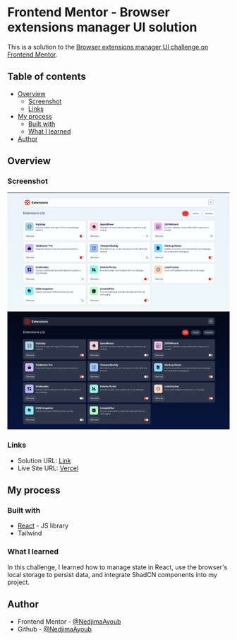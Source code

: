 # Frontend Mentor - Browser extensions manager UI solution

This is a solution to the [Browser extensions manager UI challenge on Frontend Mentor](https://www.frontendmentor.io/challenges/browser-extension-manager-ui-yNZnOfsMAp).

## Table of contents

- [Overview](#overview)
  - [Screenshot](#screenshot)
  - [Links](#links)
- [My process](#my-process)
  - [Built with](#built-with)
  - [What I learned](#what-i-learned)
- [Author](#author)


## Overview

### Screenshot

![](./design/screenshot.png)
![](./design/screenshot-light.png)

### Links

- Solution URL: [Link](https://your-solution-url.com)
- Live Site URL: [Vercel](https://extention-view-ui-react.vercel.app/)

## My process

### Built with

- [React](https://reactjs.org/) - JS library
- Tailwind

### What I learned

In this challenge, I learned how to manage state in React, use the browser's local storage to persist data, and integrate ShadCN components into my project.

## Author

- Frontend Mentor - [@NedjimaAyoub](https://www.frontendmentor.io/profile/Mohammed-Nedjima)
- Github - [@NedjimaAyoub](https://github.com/Mohammed-Nedjima)
